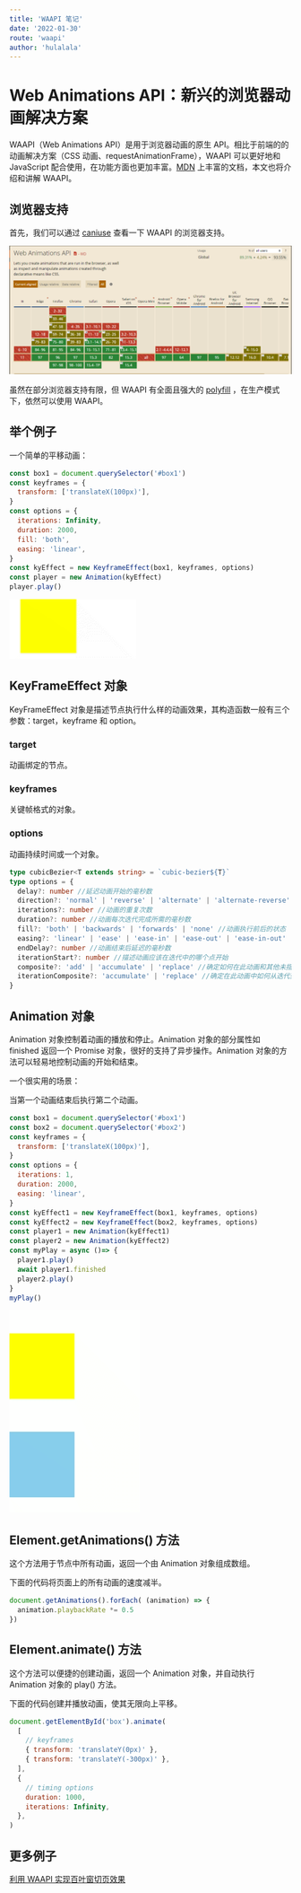 ```yaml
---
title: 'WAAPI 笔记'
date: '2022-01-30'
route: 'waapi'
author: 'hulalala'
---
```


# Web Animations API：新兴的浏览器动画解决方案

WAAPI（Web Animations API）是用于浏览器动画的原生 API。相比于前端的的动画解决方案（CSS 动画、requestAnimationFrame），WAAPI 可以更好地和 JavaScript 配合使用，在功能方面也更加丰富。[MDN](https://developer.mozilla.org/en-US/docs/Web/API/Web_Animations_API) 上丰富的文档，本文也将介绍和讲解 WAAPI。

## 浏览器支持
首先，我们可以通过 [caniuse](https://caniuse.com/) 查看一下 WAAPI 的浏览器支持。

![浏览器支持](../static/images/waapi_1.png)

虽然在部分浏览器支持有限，但 WAAPI 有全面且强大的 [polyfill](https://github.com/web-animations/web-animations-js) ，在生产模式下，依然可以使用 WAAPI。

## 举个例子

一个简单的平移动画：

```javascript
const box1 = document.querySelector('#box1')
const keyframes = {
  transform: ['translateX(100px)'],
}
const options = {
  iterations: Infinity,
  duration: 2000,
  fill: 'both',
  easing: 'linear',
}
const kyEffect = new KeyframeEffect(box1, keyframes, options)
const player = new Animation(kyEffect)
player.play()

```

![例子1](../static/images/waapi_2.gif)

## KeyFrameEffect 对象

KeyFrameEffect 对象是描述节点执行什么样的动画效果，其构造函数一般有三个参数：target，keyframe 和 option。

### target
动画绑定的节点。

### keyframes
关键帧格式的对象。

### options
动画持续时间或一个对象。
```typescript
type cubicBezier<T extends string> = `cubic-bezier${T}`
type options = {
  delay?: number //延迟动画开始的毫秒数
  direction?: 'normal' | 'reverse' | 'alternate' | 'alternate-reverse' //动画执行的方向
  iterations?: number //动画的重复次数
  duration?: number //动画每次迭代完成所需的毫秒数
  fill?: 'both' | 'backwards' | 'forwards' | 'none' //动画执行前后的状态
  easing?: 'linear' | 'ease' | 'ease-in' | 'ease-out' | 'ease-in-out' | cubicBezier<string> //动画随时间变化的速率
  endDelay?: number //动画结束后延迟的毫秒数
  iterationStart?: number //描述动画应该在迭代中的哪个点开始
  composite?: 'add' | 'accumulate' | 'replace' //确定如何在此动画和其他未指定其特定复合操作的单独动画之间组合值
  iterationComposite?: 'accumulate' | 'replace' //确定在此动画中如何从迭代到迭代构建值。
}

```

## Animation 对象

Animation 对象控制着动画的播放和停止。Animation 对象的部分属性如 finished 返回一个 Promise 对象，很好的支持了异步操作。Animation 对象的方法可以轻易地控制动画的开始和结束。

一个很实用的场景：

当第一个动画结束后执行第二个动画。

```javascript
const box1 = document.querySelector('#box1')
const box2 = document.querySelector('#box2')
const keyframes = {
  transform: ['translateX(100px)'],
}
const options = {
  iterations: 1,
  duration: 2000,
  easing: 'linear',
}
const kyEffect1 = new KeyframeEffect(box1, keyframes, options)
const kyEffect2 = new KeyframeEffect(box2, keyframes, options)
const player1 = new Animation(kyEffect1)
const player2 = new Animation(kyEffect2)
const myPlay = async ()=> {
  player1.play()
  await player1.finished
  player2.play()
}
myPlay()

```

![例子2](../static/images/waapi_3.gif)

## Element.getAnimations() 方法

这个方法用于节点中所有动画，返回一个由 Animation 对象组成数组。

下面的代码将页面上的所有动画的速度减半。

```javascript
document.getAnimations().forEach( (animation) => {
  animation.playbackRate *= 0.5
})
```

## Element.animate() 方法

这个方法可以便捷的创建动画，返回一个 Animation 对象，并自动执行 Animation 对象的 play() 方法。

下面的代码创建并播放动画，使其无限向上平移。

```javascript
document.getElementById('box').animate(
  [
    // keyframes
    { transform: 'translateY(0px)' },
    { transform: 'translateY(-300px)' },
  ],
  {
    // timing options
    duration: 1000,
    iterations: Infinity,
  },
)
```

## 更多例子

[利用 WAAPI 实现百叶窗切页效果](https://blog.csdn.net/hulala1a/article/details/122848552)

